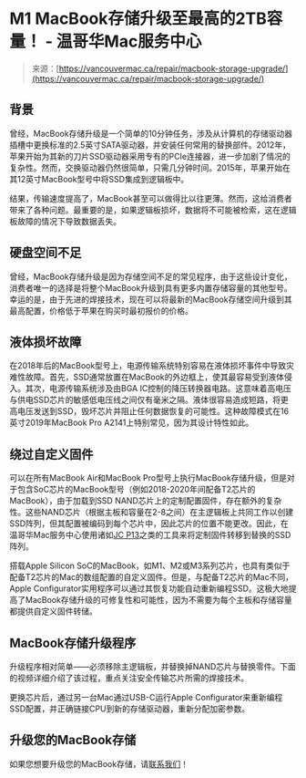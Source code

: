 <!--yml

类别：未分类

日期：2024-05-27 14:43:24

-->

# M1 MacBook存储升级至最高的2TB容量！ - 温哥华Mac服务中心

> 来源：[https://vancouvermac.ca/repair/macbook-storage-upgrade/](https://vancouvermac.ca/repair/macbook-storage-upgrade/)

## 背景

曾经，MacBook存储升级是一个简单的10分钟任务，涉及从计算机的存储驱动器插槽中更换标准的2.5英寸SATA驱动器，并安装任何常用的替换部件。2012年，苹果开始为其新的刀片SSD驱动器采用专有的PCIe连接器，进一步加剧了情况的复杂性。然而，交换驱动器仍然很简单，只需几分钟时间。2015年，苹果开始在其12英寸MacBook型号中将SSD集成到逻辑板中。

结果，传输速度提高了，MacBook甚至可以做得比以往更薄。然而，这给消费者带来了各种问题。最重要的是，如果逻辑板损坏，数据将不可能被检索，这在逻辑板故障的情况下导致数据丢失。

## 硬盘空间不足

曾经，MacBook存储升级是因为存储空间不足的常见程序，由于这些设计变化，消费者唯一的选择是将整个MacBook升级到具有更多内置存储容量的其他型号。幸运的是，由于先进的焊接技术，现在可以将最新的MacBook存储空间升级到其最高配置，价格低于苹果在购买时最初报价的价格。

## 液体损坏故障

在2018年后的MacBook型号上，电源传输系统特别容易在液体损坏事件中导致灾难性故障。首先，SSD通常放置在MacBook的外边框上，使其最容易受到液体侵入。其次，电源传输系统涉及由BGA IC控制的降压转换器电路。这意味着高电压与供电SSD芯片的敏感低电压线之间仅有毫米之隔。液体很容易造成短路，将更高电压发送到SSD，毁坏芯片并阻止任何数据恢复的可能性。这种故障模式在16英寸2019年MacBook Pro A2141上特别常见，因为其设计特性如此。

## 绕过自定义固件

可以在所有MacBook Air和MacBook Pro型号上执行MacBook存储升级，但是对于包含SoC芯片的MacBook型号（例如2018-2020年间配备T2芯片的MacBook），由于加载到SSD NAND芯片上的定制配置固件，存在额外的复杂性。这些NAND芯片（根据主板和容量在2-8之间）在主逻辑板上共同工作以创建SSD阵列，但其配置被编码到每个芯片中，因此芯片的位置不能更改。因此，在温哥华Mac服务中心使用诸如[JC P13](https://www.jcprogrammer.com/product/p13-nand-programmer-hard-disk-unbind-and-purple-screen-repair-for-ios-jcid/)之类的工具来将定制固件转移到替换的SSD阵列。

搭载Apple Silicon SoC的MacBook，如M1、M2或M3系列芯片，也具有类似于配备T2芯片的Mac的数组配置的自定义固件。但是，与配备T2芯片的Mac不同，Apple Configurator实用程序可以通过其恢复功能自动重新编程SSD。这极大地提高了MacBook存储升级的可修复性和可能性，因为不需要为每个主板和存储容量都提供自定义固件转储。

## MacBook存储升级程序

升级程序相对简单——必须移除主逻辑板，并替换掉NAND芯片与替换零件。下面的视频详细介绍了该过程，重点关注安全传输芯片所需的焊接技术。

更换芯片后，通过另一台Mac通过USB-C运行Apple Configurator来重新编程SSD配置，并正确链接CPU到新的存储驱动器，重新分配加密参数。

## 升级您的MacBook存储

如果您想要升级您的MacBook存储，请[联系我们](https://vancouvermac.ca/contact/)！
